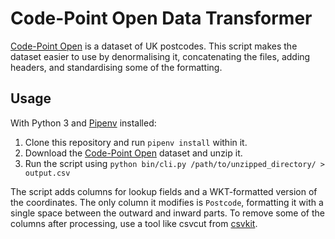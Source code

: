# Code-Point Open Data Transformer

[Code-Point Open][cpo] is a dataset of UK postcodes. This script makes the dataset
easier to use by denormalising it, concatenating the files, adding headers, and
standardising some of the formatting.

## Usage
With Python 3 and [Pipenv][pipenv] installed:

1. Clone this repository and run `pipenv install` within it.
2. Download the [Code-Point Open][cpo] dataset and unzip it.
3. Run the script using `python bin/cli.py /path/to/unzipped_directory/ > output.csv`

The script adds columns for lookup fields and a WKT-formatted version of the coordinates.
The only column it modifies is `Postcode`, formatting it with a single space between the
outward and inward parts. To remove some of the columns after processing, use a tool like
csvcut from [csvkit][csvkit].

[cpo]: https://www.ordnancesurvey.co.uk/business-government/products/code-point-open
[pipenv]: https://pipenv.readthedocs.io/en/latest/
[csvkit]: https://pipenv.readthedocs.io/en/latest/
